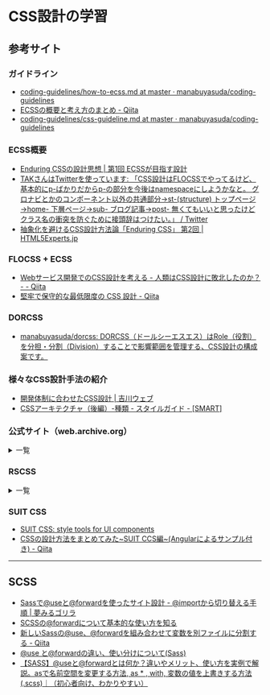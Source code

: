 # CSS設計の学習

## 参考サイト

### ガイドライン
- [coding-guidelines/how-to-ecss.md at master · manabuyasuda/coding-guidelines](https://github.com/manabuyasuda/coding-guidelines/blob/master/css/how-to-ecss.md)
- [ECSSの概要と考え方のまとめ - Qiita](https://qiita.com/manabuyasuda/items/37523e9d0bfbad34211f)
- [coding-guidelines/css-guideline.md at master · manabuyasuda/coding-guidelines](https://github.com/manabuyasuda/coding-guidelines/blob/master/css/css-guideline.md)

### ECSS概要
- [Enduring CSSの設計思想 | 第1回 ECSSが目指す設計](https://www.codegrid.net/articles/2016-ecss-1#toc-4)
- [TAKさんはTwitterを使っています: 「CSS設計はFLOCSSでやってるけど、基本的にp-ばかりだからp-の部分を今後はnamespaceにしようかなと。 グロナビとかのコンポーネント以外の共通部分→st-(structure) トップページ→home- 下層ページ→sub- ブログ記事→post- 無くてもいいと思ったけどクラス名の衝突を防ぐために接頭辞はつけたい。」 / Twitter](https://twitter.com/tak_dcxi/status/1193763435294494720)
- [抽象化を避けるCSS設計方法論「Enduring CSS」 第2回 | HTML5Experts.jp](https://html5experts.jp/takazudo/22123/)

### FLOCSS + ECSS
- [Webサービス開発でのCSS設計を考える - 人類はCSS設計に敗北したのか？ - - Qiita](https://qiita.com/DesignChips/items/408a1b08fdb321e1ca58)
- [堅牢で保守的な最低限度の CSS 設計 - Qiita](https://qiita.com/toshifumiimanishi/items/289ff7a44054bcc39b09)

### DORCSS
- [manabuyasuda/dorcss: DORCSS（ドールシーエスエス）はRole（役割）を分担・分割（Division）することで影響範囲を管理する、CSS設計の構成案です。](https://github.com/manabuyasuda/dorcss)

### 様々なCSS設計手法の紹介
- [開発体制に合わせたCSS設計 | 吉川ウェブ](https://yoshikawaweb.com/css-structure.html)
- [CSSアーキテクチャ（後編）-種類 - スタイルガイド - [SMART]](https://rfs.jp/sb/html-css/html-css-guide/css-architecture2.html)

### 公式サイト（web.archive.org）
<details>
<summary>一覧</summary>

- [ECSS: Chapter 1](https://web.archive.org/web/20160619103638/http://ecss.io/chapter1.html)
- [ECSS: Chapter 2](https://web.archive.org/web/20160619095725/http://ecss.io/chapter2.html)
- [ECSS: Chapter 3](https://web.archive.org/web/20160614035354/http://ecss.io/chapter3.html)
- [ECSS: Chapter 4](https://web.archive.org/web/20160612111016/http://ecss.io/chapter4.html)
- [ECSS: Chapter 5](https://web.archive.org/web/20160620212544/http://ecss.io/chapter5.html)
- [ECSS: Chapter 6](https://web.archive.org/web/20160620225908/http://ecss.io/chapter6.html)
- [ECSS: Chapter 7](https://web.archive.org/web/20160619124709/http://ecss.io/chapter7.html)
- [ECSS: Chapter 8](https://web.archive.org/web/20160619135011/http://ecss.io/chapter8.html)
- [ECSS: Chapter 9](https://web.archive.org/web/20160612111022/http://ecss.io/chapter9.html)
- [ECSS: Close](https://web.archive.org/web/20160614181417/http://ecss.io/close.html)
- [ECSS: Appendix 1](https://web.archive.org/web/20160619105313/http://ecss.io/appendix1.html)
- [ECSS: Appendix 2](https://web.archive.org/web/20160604083412/http://ecss.io/appendix2.html)
</details>

### RSCSS

<details>
<summary>一覧</summary>

- [良い感じにCSS書くために"rscss"という考え方がちょうど良かったので訳しつつまとめとく - Tomcky's blog](https://tomcky.hatenadiary.jp/entry/2018/03/19/000139)
- [CSSアーキテクチャRSCSSの規格解説 - スタイルガイド - [SMART]](https://rfs.jp/sb/html-css/html-css-guide/rscss.html)
- [RSCSSを使用した感想と課題 - Qiita](https://qiita.com/y___k/items/bedd6c2fdc61b4364aa2)
- [短いクラス名で運用できる CSS設計 rscss を CSS Modules 向けにアレンジしてみた](https://zenn.dev/lollipop_onl/articles/eoz-rscss-in-css-modules)
- [RSCSSの使い方と実際に使われているサイト一例 – まめしばweb](https://mameshibaweb.com/rscss/)
- [RSCSSに入門してみた - WESEEK Tips wiki](https://tips.weseek.co.jp/5fc797b2c2953c0048cdd155)
- [シンプル is ベストなCSS記法「RSCSS」 | PAPADAYS.COM](https://papadays.com/post/6gy9wlw7aojkkf74fz21kn/)
- [BEM, SMACCSを受け継いだ書きやすいCSS記法RSCSS | bauhausify](https://www.bauhausify.com/2019-08-30_BEMSMACCS%E3%82%92%E5%8F%97%E3%81%91%E7%B6%99%E3%81%84%E3%81%A0%E6%9B%B8%E3%81%8D%E3%82%84%E3%81%99%E3%81%84CSS%E8%A8%98%E6%B3%95RSCSS/)

</details>

### SUIT CSS
- [SUIT CSS: style tools for UI components](https://suitcss.github.io/)
- [CSSの設計方法をまとめてみた~SUIT CCS編~(Angularによるサンプル付き) - Qiita](https://qiita.com/Sekky0905/items/605d23d8287fd4c160b4)

---

## SCSS

- [Sassで@useと@forwardを使ったサイト設計 - @importから切り替える手順 | 夢みるゴリラ](https://yumegori.com/dart-sass-method#chapter-4)
- [SCSSの@forwardについて基本的な使い方を知る](https://arrown-blog.com/scss-use-forward/#SCSSforward)
- [新しいSassの@use、@forwardを組み合わせて変数を別ファイルに分割する - Qiita](https://qiita.com/sygnas/items/43e6eaef15309a062d96#forward%E3%82%92%E4%BD%BF%E3%81%86)
- [@use と@forwardの違い、使い分けについて(Sass)](https://zenn.dev/taketooon/articles/fa77fcbd3ba4b9#forward%E3%81%AE%E4%BD%BF%E3%81%84%E6%96%B9-%E4%BA%8C%E6%AE%B5%E9%9A%8E%E3%81%A7%E3%83%A1%E3%83%B3%E3%83%90%E3%83%BC%E3%81%AE%E5%8F%82%E7%85%A7)
- [【SASS】@useと@forwardとは何か？違いやメリット、使い方を実例で解説。asで名前空間を変更する方法, as * , with, 変数の値を上書きする方法(.scss)｜（初心者向け、わかりやすい）](https://prograshi.com/design/css/use-forward/)
